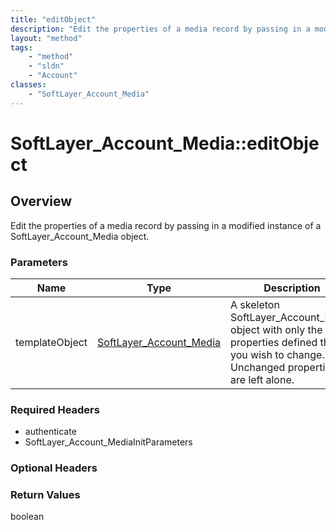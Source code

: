```yaml
---
title: "editObject"
description: "Edit the properties of a media record by passing in a modified instance of a SoftLayer_Account_Media object."
layout: "method"
tags:
    - "method"
    - "sldn"
    - "Account"
classes:
    - "SoftLayer_Account_Media"
---
```

# SoftLayer_Account_Media::editObject
## Overview 
Edit the properties of a media record by passing in a modified instance of a SoftLayer_Account_Media object. 

### Parameters 
|Name | Type | Description |
| --- | --- | --- |
|templateObject| <a href='/reference/datatypes/SoftLayer_Account_Media'>SoftLayer_Account_Media </a>| A skeleton SoftLayer_Account_Media object with only the properties defined that you wish to change. Unchanged properties are left alone.|


### Required Headers
* authenticate
* SoftLayer_Account_MediaInitParameters

### Optional Headers

### Return Values
boolean


